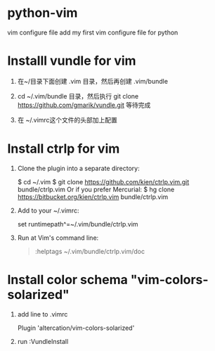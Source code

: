 # python-vim

vim configure file
add my first vim configure file for python

# Installl vundle for vim

1. 在~/目录下面创建 .vim 目录，然后再创建 .vim/bundle

2. cd ~/.vim/bundle 目录，然后执行 git clone https://github.com/gmarik/vundle.git 等待完成 

3. 在 ~/.vimrc这个文件的头部加上配置

# Install ctrlp for vim

1. Clone the plugin into a separate directory:

   $ cd ~/.vim
   $ git clone https://github.com/kien/ctrlp.vim.git bundle/ctrlp.vim
   Or if you prefer Mercurial:
   $ hg clone https://bitbucket.org/kien/ctrlp.vim bundle/ctrlp.vim

2. Add to your ~/.vimrc:

   set runtimepath^=~/.vim/bundle/ctrlp.vim

3. Run at Vim's command line:

   > :helptags ~/.vim/bundle/ctrlp.vim/doc

# Install color schema "vim-colors-solarized"

1. add line to .vimrc 

   Plugin 'altercation/vim-colors-solarized'

2. run :VundleInstall 
